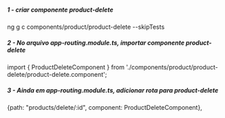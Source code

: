 ##### 1 - criar componente product-delete
ng g c components/product/product-delete --skipTests


##### 2 - No arquivo app-routing.module.ts, importar componente product-delete
import { ProductDeleteComponent } from './components/product/product-delete/product-delete.component';


##### 3 - Ainda em app-routing.module.ts, adicionar rota para product-delete
{path: "products/delete/:id", component: ProductDeleteComponent},
